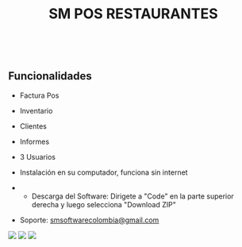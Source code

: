 <p align="center">


<h1 align="center">SM POS RESTAURANTES</h1>

<a href="https://sm-software-colombia.github.io/sm/img/logoPOS2.png" id="logo"></a>
<br/>

<p align="center">

</a>
</p>
<br/>


## Funcionalidades
- Factura Pos
- Inventario
- Clientes
- Informes
- 3 Usuarios
- Instalación en su computador, funciona sin internet
- - Descarga del Software: Dirigete a "Code" en la parte superior derecha y luego selecciona "Download ZIP" 



- Soporte: smsoftwarecolombia@gmail.com




<img src="https://elprimo0909.github.io/SitioWeb_elPrimo/img/SM_RESTAURANTES_DESKTOP1.png" > 
<img src="https://elprimo0909.github.io/SitioWeb_elPrimo/img/restaurantes7.png" > 
<img src="https://elprimo0909.github.io/SitioWeb_elPrimo/img/SM_restaurant_config.png" >

